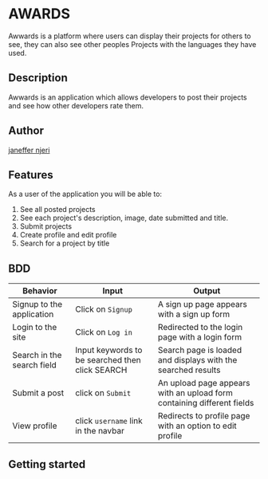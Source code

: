 # AWARDS
Awwards is a platform where users can display their projects for others to see, they can also see other peoples Projects with the languages they have used.
## Description
Awwards is an application which allows developers to post their projects and see how other developers rate them.
## Author
[janeffer njeri](https://github.com/janeffer945)

## Features
As a user of the application you will be able to:

1. See all posted projects
2. See each project's description, image, date submitted and title.
3. Submit projects
4. Create profile and edit profile
5. Search for a project by title
## BDD
| Behavior            | Input                         | Output                        | 
| ------------------- | ----------------------------- | ----------------------------- |
|Signup to the application | Click on `Signup` | A sign up page appears with a sign up form |
|  Login to the site | Click on `Log in`  | Redirected to the login page with a login form |
|  Search in the search field | Input keywords to be searched then click SEARCH | Search page is loaded and displays with the searched results |
|Submit a post|click on `Submit`| An upload page appears with an upload form containing different fields|
|View profile|click `username` link in the navbar|Redirects to profile page with an option to edit profile|

## Getting started



